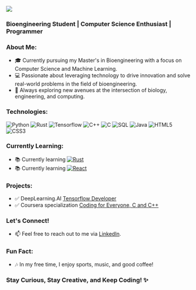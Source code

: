 ![](https://github.com/MatzeLopi/MatzeLopi/blob/27879df29b6f7fc4b2d85a8ff05f6732a4593d6f/animation.gif)
### Bioengineering Student | Computer Science Enthusiast | Programmer

### About Me:
- 🎓 Currently pursuing my Master's in Bioengineering with a focus on Computer Science and Machine Learning.
- 💻 Passionate about leveraging technology to drive innovation and solve real-world problems in the field of bioengineering.
- 🚀 Always exploring new avenues at the intersection of biology, engineering, and computing.

### Technologies:
![Python](https://img.shields.io/badge/-Python-000?&logo=Python)
![Rust](https://img.shields.io/badge/-Rust-000?&logo=Rust)
![Tensorflow](https://img.shields.io/badge/-tensorflow-FF3F06?&logo=tensorflow&logoColor=white)
![C++](https://img.shields.io/badge/-C++-blue?logo=cplusplus)
![C](https://img.shields.io/badge/-C-000?&logo=c)
![SQL](https://img.shields.io/badge/-SQL-000?&logo=MySQL)
![Java](https://img.shields.io/badge/Java-ED8B00?style=for-the-badge&logo=openjdk&logoColor=while&style=flat)
![HTML5](https://img.shields.io/badge/HTML5-E34F26?logo=html5&logoColor=fff&style=flat)
![CSS3](https://img.shields.io/badge/CSS3-1572B6?logo=css3&logoColor=fff&style=flat)


### Currently Learning:
- 📚 Currently learning [![Rust](https://img.shields.io/badge/-Rust-000?&logo=Rust)](https://github.com/MatzeLopi/minimal-axum-template)
- 📚 Currently learning [![React](https://img.shields.io/badge/-React-000?&logo=React)](https://github.com/MatzeLopi/musical-doodle)


### Projects:
- ✅ DeepLearning.AI [Tensorflow Developer](https://github.com/MatzeLopi/cs-tensorflow)
- ✅ Coursera specialization [Coding for Everyone, C and C++](https://github.com/MatzeLopi/c4everyone)


### Let's Connect!
- 📫 Feel free to reach out to me via [LinkedIn](https://www.linkedin.com/in/matthias-lopinski/).

### Fun Fact:
- 🎶 In my free time, I enjoy sports, music, and good coffee!

### Stay Curious, Stay Creative, and Keep Coding! ✨
